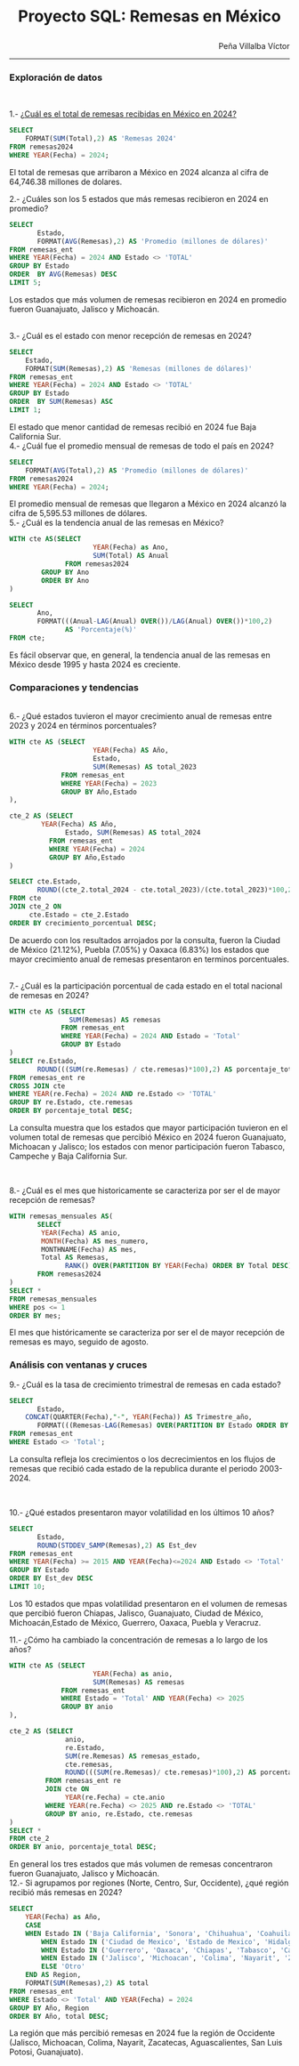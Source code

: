 # <p align="center">Proyecto SQL: Remesas en México</p>
<p align="right">Peña Villalba Víctor</p>

---
### **Exploración de datos**
<br>

1.- [¿Cuál es el total de remesas recibidas en México en 2024?](https://github.com/victorvillalba/remesas_sql/blob/9298384a937b77d1385af1a4cb795c015dedd788/scripts/remesas_mexico.sql#L48-L51)
```sql
SELECT 
	FORMAT(SUM(Total),2) AS 'Remesas 2024' 
FROM remesas2024
WHERE YEAR(Fecha) = 2024;
```
El total de remesas que arribaron a México en 2024 alcanza al cifra de 64,746.38 millones de dolares.
<br>

2.- ¿Cuáles son los 5 estados que más remesas recibieron en 2024 en promedio?
```sql
SELECT 
       Estado, 
       FORMAT(AVG(Remesas),2) AS 'Promedio (millones de dólares)'
FROM remesas_ent
WHERE YEAR(Fecha) = 2024 AND Estado <> 'TOTAL'
GROUP BY Estado
ORDER  BY AVG(Remesas) DESC
LIMIT 5;
```
Los estados que más volumen de remesas recibieron en 2024 en promedio fueron Guanajuato, Jalisco y Michoacán.

<br>
3.- ¿Cuál es el estado con menor recepción de remesas en 2024?

```sql
SELECT 
	Estado, 
	FORMAT(SUM(Remesas),2) AS 'Remesas (millones de dólares)'
FROM remesas_ent
WHERE YEAR(Fecha) = 2024 AND Estado <> 'TOTAL'
GROUP BY Estado
ORDER  BY SUM(Remesas) ASC
LIMIT 1;
```
El estado que menor cantidad de remesas recibió en 2024 fue Baja California Sur.
<br>
4.- ¿Cuál fue el promedio mensual de remesas de todo el país en 2024?

```sql
SELECT 
	FORMAT(AVG(Total),2) AS 'Promedio (millones de dólares)'
FROM remesas2024
WHERE YEAR(Fecha) = 2024;
```
El promedio mensual de remesas que llegaron a México en 2024 alcanzó la cifra de 5,595.53 millones de dólares.
<br>
5.- ¿Cuál es la tendencia anual de las remesas en México?

```sql
WITH cte AS(SELECT 
                     YEAR(Fecha) as Ano, 
                     SUM(Total) AS Anual
              FROM remesas2024
		GROUP BY Ano
		ORDER BY Ano
)

SELECT 
       Ano,
       FORMAT(((Anual-LAG(Anual) OVER())/LAG(Anual) OVER())*100,2)
              AS 'Porcentaje(%)'
FROM cte;
```
Es fácil observar que, en general, la tendencia anual de las remesas en México desde 1995 y hasta 2024 es creciente.
### **Comparaciones y tendencias**

<br>
6.- ¿Qué estados tuvieron el mayor crecimiento anual  de remesas entre 2023 y 2024 en términos porcentuales?

```sql
WITH cte AS (SELECT 
                     YEAR(Fecha) AS Año, 
                     Estado, 
                     SUM(Remesas) AS total_2023
             FROM remesas_ent
             WHERE YEAR(Fecha) = 2023
             GROUP BY Año,Estado
),

cte_2 AS (SELECT 
		YEAR(Fecha) AS Año, 
              Estado, SUM(Remesas) AS total_2024
          FROM remesas_ent
          WHERE YEAR(Fecha) = 2024
          GROUP BY Año,Estado
) 

SELECT cte.Estado,
       ROUND((cte_2.total_2024 - cte.total_2023)/(cte.total_2023)*100,2) AS crecimiento_porcentual
FROM cte
JOIN cte_2 ON
	 cte.Estado = cte_2.Estado
ORDER BY crecimiento_porcentual DESC;
```
De acuerdo con los resultados arrojados por la consulta, fueron la Ciudad de México (21.12%), Puebla (7.05%) y Oaxaca (6.83%) los estados que mayor crecimiento anual de remesas presentaron en terminos porcentuales.

<br>
7.- ¿Cuál es la participación porcentual de cada estado en el total nacional de remesas en 2024?

```sql
WITH cte AS (SELECT 
		       SUM(Remesas) AS remesas
             FROM remesas_ent
             WHERE YEAR(Fecha) = 2024 AND Estado = 'Total'
             GROUP BY Estado
)
SELECT re.Estado, 
       ROUND(((SUM(re.Remesas) / cte.remesas)*100),2) AS porcentaje_total
FROM remesas_ent re
CROSS JOIN cte
WHERE YEAR(re.Fecha) = 2024 AND re.Estado <> 'TOTAL'
GROUP BY re.Estado, cte.remesas
ORDER BY porcentaje_total DESC;
```
La consulta muestra que los estados que mayor participación tuvieron en el volumen total de remesas que percibió México en 2024 fueron Guanajuato, Michoacan y Jalisco; los estados con menor participación fueron Tabasco, Campeche y Baja California Sur.

<br>

8.- ¿Cuál es el mes que historicamente se caracteriza por ser el de mayor recepción de remesas?

```sql
WITH remesas_mensuales AS(
       SELECT
		YEAR(Fecha) AS anio,
		MONTH(Fecha) AS mes_numero,
		MONTHNAME(Fecha) AS mes,
		Total AS Remesas,
              RANK() OVER(PARTITION BY YEAR(Fecha) ORDER BY Total DESC) AS pos
       FROM remesas2024
)
SELECT *
FROM remesas_mensuales
WHERE pos <= 1
ORDER BY mes;
```
El mes que históricamente se caracteriza por ser el de mayor recepción de remesas es mayo, seguido de agosto.
<br>

### **Análisis con ventanas y cruces**

9.- ¿Cuál es la tasa de crecimiento trimestral de remesas en cada estado?

```sql
SELECT 
       Estado,
	CONCAT(QUARTER(Fecha),"-", YEAR(Fecha)) AS Trimestre_año, 
       FORMAT(((Remesas-LAG(Remesas) OVER(PARTITION BY Estado ORDER BY Fecha))/LAG(Remesas)OVER(PARTITION BY Estado ORDER BY Fecha))*100,2) AS Crecimiento_trimestral_porcentaje
FROM remesas_ent
WHERE Estado <> 'Total';
```
La consulta refleja los crecimientos o los decrecimientos en los flujos de remesas que recibió cada estado de la republica durante el periodo 2003-2024.

<br>

10.- ¿Qué estados presentaron mayor volatilidad en los últimos 10 años?
```sql
SELECT
       Estado,
       ROUND(STDDEV_SAMP(Remesas),2) AS Est_dev
FROM remesas_ent
WHERE YEAR(Fecha) >= 2015 AND YEAR(Fecha)<=2024 AND Estado <> 'Total'
GROUP BY Estado
ORDER BY Est_dev DESC
LIMIT 10;
```
Los 10 estados que mpas volatilidad presentaron en el volumen de remesas que percibió fueron Chiapas, Jalisco, Guanajuato, Ciudad de México, Michoacán,Estado de México, Guerrero, Oaxaca, Puebla y Veracruz.
<br>

11.- ¿Cómo ha cambiado la concentración de remesas a lo largo de los años?
```sql
WITH cte AS (SELECT 
                     YEAR(Fecha) as anio,
                     SUM(Remesas) AS remesas
             FROM remesas_ent
             WHERE Estado = 'Total' AND YEAR(Fecha) <> 2025
             GROUP BY anio
),

cte_2 AS (SELECT 
              anio,
              re.Estado, 
              SUM(re.Remesas) AS remesas_estado, 
              cte.remesas,
              ROUND(((SUM(re.Remesas)/ cte.remesas)*100),2) AS porcentaje_total
         FROM remesas_ent re
         JOIN cte ON
              YEAR(re.Fecha) = cte.anio  
         WHERE YEAR(re.Fecha) <> 2025 AND re.Estado <> 'TOTAL'
         GROUP BY anio, re.Estado, cte.remesas
)
SELECT *
FROM cte_2
ORDER BY anio, porcentaje_total DESC;
```
En general los tres estados que más volumen de remesas concentraron fueron Guanajuato, Jalisco y Michoacán.
<br>
12.- Si agrupamos por regiones (Norte, Centro, Sur, Occidente), ¿qué región recibió más remesas en 2024?

```sql
SELECT
	YEAR(Fecha) as Año,
    CASE
	WHEN Estado IN ('Baja California', 'Sonora', 'Chihuahua', 'Coahuila', 'Nuevo Leon', 'Tamaulipas', 'Sinaloa', 'Durango', 'Baja California Sur') THEN 'Norte'
        WHEN Estado IN ('Ciudad de Mexico', 'Estado de Mexico', 'Hidalgo', 'Morelos', 'Queretaro', 'Tlaxcala', 'Puebla') THEN 'Centro'
        WHEN Estado IN ('Guerrero', 'Oaxaca', 'Chiapas', 'Tabasco', 'Campeche', 'Yucatan', 'Quintana Roo', 'Veracruz') THEN 'Sur'
        WHEN Estado IN ('Jalisco', 'Michoacan', 'Colima', 'Nayarit', 'Zacatecas', 'Aguascalientes', 'San Luis Potosi', 'Guanajuato') THEN 'Occidente'
		ELSE 'Otro'
    END AS Region,
    FORMAT(SUM(Remesas),2) AS total
FROM remesas_ent
WHERE Estado <> 'Total' AND YEAR(Fecha) = 2024
GROUP BY Año, Region
ORDER BY Año, total DESC;
```
La región que más percibió remesas en 2024 fue la región de Occidente (Jalisco, Michoacan, Colima, Nayarit, Zacatecas, Aguascalientes, San Luis Potosi, Guanajuato).

